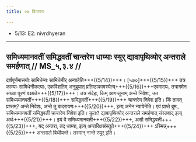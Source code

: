 ```yaml
---
title: ०४ टिप्पणयः

---
```

- 5/13: E2: nivṛdhyeran

____________________________________________


## समिध्यमानवतीं समिद्धवतीं चान्तरेण धाय्याः स्युर् द्यावापृथिव्योर् अन्तराले समर्हणात् // MS_५,३.४ //

दर्शपूर्णमासयोः सामिधेन्यः सामिधेनीर् अन्वाहेति+++({5/14})+++। [५७०]+++({5/15})+++ तत्र काम्याः सामिधेनीकल्पाः, एकविंशतिम् अनुब्रूयात् प्रतिष्ठाकामस्येत्य्+++({5/16})+++एवमादयः, तत्रागमेन संख्या पूरणं वक्ष्यते+++({5/17})+++। तत्र संदेहः, किम् आगन्तूनाम् अन्ते निवेशः, उत समिध्यमानवतीं+++({5/18})+++ समिद्धवतीं+++({5/19})+++ चान्तरेण निवेश इति। किं तावत् प्राप्तम्? अन्ते निवेशः, अन्ते तु बादरायणः+++({5/20})+++, इत्य् अनेन न्यायेनेति। एवं प्राप्ते ब्रूमः, समिध्यमानवतीं समिद्धवतीं चान्तरेण निवेश इति। कुतः? द्यावापृथिव्योर् अन्तराले समर्हणात् संस्तवाद् इत्य् अर्थः+++({5/21})+++। इयं वै समिध्यमानवती+++({5/22})+++, असौ समिद्धवती+++({5/23})+++, यद् अन्तरा, तद् धाय्या, इत्य् अन्तरिक्षसंस्तुते+++({5/24})+++ ऽस्मिन्न्+++({5/25})+++ अन्तराले विधीयन्ते। तस्मान् नान्ते स्युर् इति।
